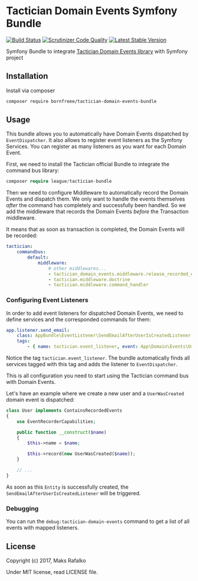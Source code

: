 Tactician Domain Events Symfony Bundle
======================================

[![Build Status](https://travis-ci.org/borNfreee/tactician-domain-events-bundle.svg?branch=master)](https://travis-ci.org/borNfreee/tactician-domain-events-bundle)
[![Scrutinizer Code Quality](https://scrutinizer-ci.com/g/borNfreee/tactician-domain-events-bundle/badges/quality-score.png?b=master)](https://scrutinizer-ci.com/g/borNfreee/tactician-domain-events-bundle/?branch=master)
[![Latest Stable Version](https://poser.pugx.org/bornfreee/tactician-domain-events-bundle/v/stable)](https://packagist.org/packages/bornfreee/tactician-domain-events-bundle)

Symfony Bundle to integrate [Tactician Domain Events library](https://bornfreee.github.io/tactician-domain-events/) with Symfony project

Installation
------------

Install via composer

```bash
composer require bornfreee/tactician-domain-events-bundle
```

Usage
-----

This bundle allows you to automatically have Domain Events dispatched by `EventDispatcher`. It also allows to register event listeners as the Symfony Services.
You can register as many listeners as you want for each Domain Event.

First, we need to install the Tactician official Bundle to integrate the command bus library:

```php
composer require league/tactician-bundle
```

Then we need to configure Middleware to automatically record the Domain Events and dispatch them.
We only want to handle the events themselves *after* the command has completely and successfully been handled. So we add the middleware that records the Domain Events *before* the Transaction middleware.

It means that as soon as transaction is completed, the Domain Events will be recorded:

```yaml
tactician:
    commandbus:
        default:
            middleware:
                # other middlewares...
                - tactician_domain_events.middleware.release_recorded_events # make sure to add it before `tactician.middleware.doctrine` 
                - tactician.middleware.doctrine
                - tactician.middleware.command_handler
```

### Configuring Event Listeners

In order to add event listeners for dispatched Domain Events, we need to define services and the corresponded commands for them:

```yaml
app.listener.send_email:
    class: AppBundle\EventListener\SendEmailAfterUserIsCreatedListener
    tags:
        - { name: tactician.event_listener, event: App\Domain\Events\UserWasCreated }
```

Notice the tag `tactician.event_listener`. The bundle automatically finds all services tagged with this tag and adds the listener to `EventDispatcher`.

This is all configuration you need to start using the Tactician command bus with Domain Events.

Let's have an example where we create a new user and a `UserWasCreated` domain event is dispatched:

```php
class User implements ContainsRecordedEvents
{
    use EventRecorderCapabilities;

    public function __construct($name)
    {
        $this->name = $name;

        $this->record(new UserWasCreated($name));
    }

    // ...
}
```

As soon as this `Entity` is successfully created, the `SendEmailAfterUserIsCreatedListener` will be triggered.

### Debugging

You can run the `debug:tactician-domain-events` command to get a list of all events with mapped listeners.

License
-------

Copyright (c) 2017, Maks Rafalko

Under MIT license, read LICENSE file.
